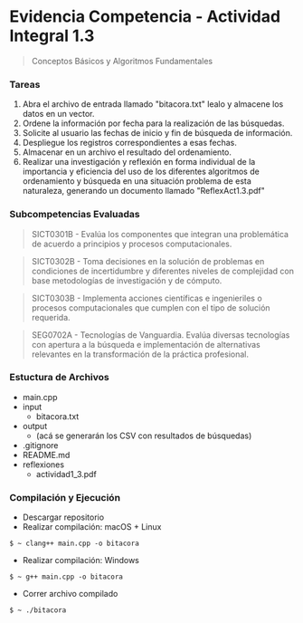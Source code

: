 # Evidencia Competencia - Actividad Integral 1.3 #
> Conceptos Básicos y Algoritmos Fundamentales
### Tareas ###
1. Abra el archivo de entrada llamado "bitacora.txt" lealo y almacene los datos en un vector.
2. Ordene la información por fecha para la realización de las búsquedas.
3. Solicite al usuario las fechas de inicio y fin de búsqueda de información.
4. Despliegue los registros correspondientes a esas fechas.
5. Almacenar en un archivo el resultado del ordenamiento.
6. Realizar una investigación y reflexión en forma individual de la importancia y eficiencia del uso de los diferentes algoritmos de ordenamiento y búsqueda en una situación problema de esta naturaleza, generando un documento llamado "ReflexAct1.3.pdf"
### Subcompetencias Evaluadas ###
> SICT0301B - Evalúa los componentes que integran una problemática de acuerdo a principios y procesos computacionales.

> SICT0302B - Toma decisiones en la solución de problemas en condiciones de incertidumbre y diferentes niveles de complejidad con base metodologías de investigación y de cómputo.

> SICT0303B - Implementa acciones científicas e ingenieriles o procesos computacionales que cumplen con el tipo de solución requerida.

> SEG0702A - Tecnologías de Vanguardia. Evalúa diversas tecnologías con apertura a la búsqueda e implementación de alternativas relevantes en la transformación de la práctica profesional.
### Estuctura de Archivos ###
- main.cpp
- input
    - bitacora.txt
- output
    - (acá se generarán los CSV con resultados de búsquedas)
- .gitignore
- README.md
- reflexiones
    - actividad1_3.pdf
### Compilación y Ejecución ###
* Descargar repositorio
* Realizar compilación: macOS + Linux
```
$ ~ clang++ main.cpp -o bitacora
```
* Realizar compilación: Windows
```
$ ~ g++ main.cpp -o bitacora
```
* Correr archivo compilado 
```
$ ~ ./bitacora
```